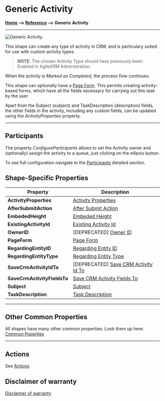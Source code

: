 # Generic Activity

**[Home](/) --> [Reference](/ref) --> Generic Activity**

---

![Generic Activity](media/GenericActivity.png)

This shape can create any type of activity in CRM, and is particulary suited for
use with custom activity types.

> **NOTE**: The chosen Activity Type should have previously been Enabled in
AgileXRM Administration.

When the activity is *Marked as Completed*, the process flow continues.

This shape can optionally have a [Page Form](PageForm.md). This permits
creating activity-based forms, which have all the fields necessary for carrying
out this task by the user.

Apart from the Subject (subject) and TaskDescription (description) fields, the
other fields in the activity, including any custom fields, can be updated using
the *ActivityProperties* property.

---

## Participants

The property *ConfigureParticipants* allows to set the Activity owner and (optionally) assign the activity to a queue, just clicking on the ellipsis button.

To see full configuration navigate to the [Participants](./common/Participants.md) detailed section.

## Shape-Specific Properties

| Property | Description |
| -------- | ----------- |
| **ActivityProperties**      |[Activity Properties](common/ActivityProperties.md)|
| **AfterSubmitAction**       |[After Submit Action](common/AfterSubmitAction.md)|
| **EmbededHeight**           |[Embeded Height](common/EmbededHeight.md)|
| **ExistingActivityId**      | [Existing Activity Id](common/ExistingActivityId.md)       |
| **OwnerID**                 |[DEPRECATED] [Owner ID](common/OwnerID.md)|
| **PageForm**                |[Page Form](common/PageForm.md)|
| **RegardingEntityID**       |[Regarding Entity ID](common/RegardingEntityID.md)|
| **RegardingEntityType**     |[Regarding Entity Type](common/RegardingEntityType.md)|
| **SaveCrmActivityIdTo**     |[DEPRECATED] [Save CRM Activity Id To](common/SaveCrmActivityIdTo.md)|
| **SaveCrmActivityFieldsTo** | [Save CRM Activity Fields To](common/SaveCrmActivityFieldsTo.md)     |
| **Subject**                 |[Subject](common/Subject.md)|
| **TaskDescription**         |[Task Description](common/TaskDescription.md)|

---

## Other Common Properties

All shapes have many other common properties. Look them up here: [Common Poperties](common/README.md)

---

## Actions

See [Actions](common/Actions.md)

## Disclaimer of warranty

[Disclaimer of warranty](../guides/common/DisclaimerOfWarranty.md)
